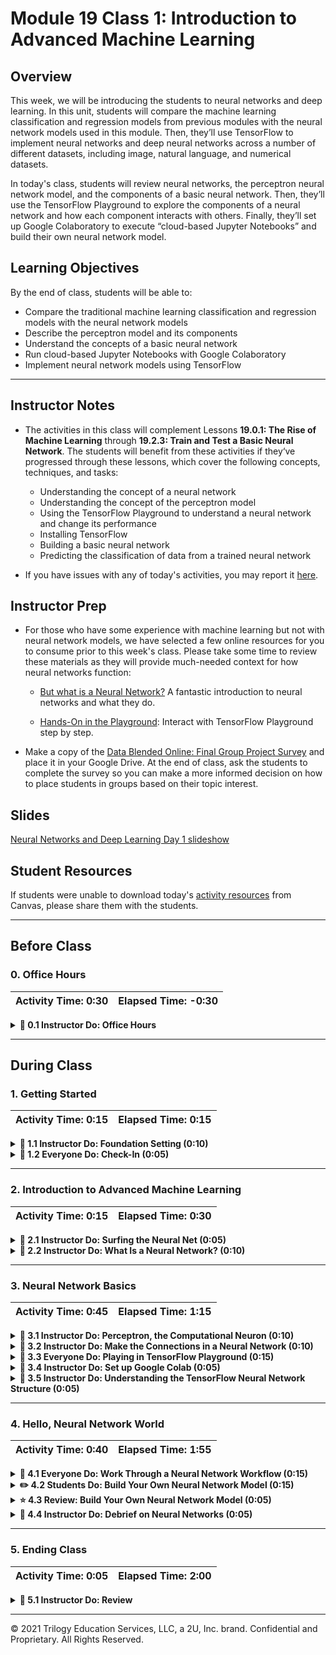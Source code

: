 # Module 19 Class 1: Introduction to Advanced Machine Learning

## Overview

This week, we will be introducing the students to neural networks and deep learning. In this unit, students will compare the machine learning classification and regression models from previous modules with the neural network models used in this module. Then, they’ll use TensorFlow to implement neural networks and deep neural networks across a number of different datasets, including image, natural language, and numerical datasets. 

In today's class, students will review neural networks, the perceptron neural network model, and the components of a basic neural network. Then, they’ll use the TensorFlow Playground to explore the components of a neural network and how each component interacts with others. Finally, they’ll set up Google Colaboratory to execute “cloud-based Jupyter Notebooks” and build their own neural network model. 

## Learning Objectives

By the end of class, students will be able to:

* Compare the traditional machine learning classification and regression models with the neural network models
* Describe the perceptron model and its components
* Understand the concepts of a basic neural network 
* Run cloud-based Jupyter Notebooks with Google Colaboratory
* Implement neural network models using TensorFlow

- - -

## Instructor Notes

* The activities in this class will complement Lessons **19.0.1: The Rise of Machine Learning** through **19.2.3: Train and Test a Basic Neural Network**.  The students will benefit from these activities if they‘ve progressed through these lessons, which cover the following concepts, techniques, and tasks:  

  * Understanding the concept of a neural network
  * Understanding the concept of the perceptron model
  * Using the TensorFlow Playground to understand a neural network and change its performance
  * Installing TensorFlow 
  * Building a basic neural network 
  * Predicting the classification of data from a trained neural network


* If you have issues with any of today's activities, you may report it [here](http://tiny.cc/BootCampFeedback).

## Instructor Prep

* For those who have some experience with machine learning but not with neural network models, we have selected a few online resources for you to consume prior to this week's class. Please take some time to review these materials as they will provide much-needed context for how neural networks function:

  * [But what is a Neural Network?](https://www.youtube.com/watch?v=aircAruvnKk) A fantastic introduction to neural networks and what they do.

  * [Hands-On in the Playground](https://www.youtube.com/watch?v=ru9dXF04iSE):  Interact with TensorFlow Playground step by step.
  
* Make a copy of the [Data Blended Online: Final Group Project Survey](https://docs.google.com/forms/d/1sjy17GNFkOeSvjHH_s17WVYvmv7_Y1v3BCvxLFXJkmE/edit?usp=sharing) and place it in your Google Drive. At the end of class, ask the students to complete the survey so you can make a more informed decision on how to place students in groups based on their topic interest.


## Slides

[Neural Networks and Deep Learning Day 1 slideshow](https://docs.google.com/presentation/d/1XLd5K9N-7c8_2IsxmZNKO-Cfe7jKwfO-d-76I1AliO8/edit?usp=sharing)


## Student Resources

If students were unable to download today's [activity resources](https://2u-data-curriculum-team.s3.amazonaws.com/data-viz-online-lesson-plans/19-Lessons/19-1-Student_Resources.zip) from Canvas, please share them with the students.

- - - 

## Before Class

### 0. Office Hours

| Activity Time: 0:30       |  Elapsed Time:     -0:30  |
|---------------------------|---------------------------|

<details>
  <summary><strong> 📣 0.1 Instructor Do: Office Hours</strong></summary>

* Before you begin class, hold office hours. Office hours should be driven by students. Encourage students to take full advantage of office hours by reminding them that this is their time to ask questions and get assistance from instructional staff as they learn new concepts.

* Expect that students may ask for the following: 

  * Further review on a particular subject
  * Debugging assistance
  * Help with computer issues
  * Guidance with a particular tool

</details>

- - - 

## During Class 

### 1. Getting Started

| Activity Time:       0:15 |  Elapsed Time:      0:15  |
|---------------------------|---------------------------|

<details>
  <summary><strong>📣 1.1 Instructor Do: Foundation Setting (0:10)</strong></summary>

* Welcome students to class. 

* Direct students to post individual questions in the Zoom chat to be addressed by you or your TAs at the end of class.

* Let the students know that they'll be starting their final project next week and you’ll be sending out a link to the **Data Blended Online: Final Group Project Survey** to get each student’s feedback.

* Open the slideshow and use slides 1 - 12 to walk through the foundation setting with your class. 

* **Big Picture:** This is an opportunity to zoom out and see the big picture of where they are in the program. Take a moment to mention some real-world examples that show the value of what they’re learning this week.

* **Program Pointers:** Talk through some of the key logistical things that will help students stay on track. This is an opportunity to speak to what students may need when they're at this particular point of the program. 

* **This Week - Neural Networks and Deep Learning:** Talk through the key skills students will be learning this week. The primary focus of the Day 1 activities is to reinforce the concepts and components of a basic neural network. On Day 2, the activities will dive into building a neural network and optimizing its performance.

* **This Week's Challenge:** For this week's Challenge, let the students know that they'll be creating a binary classifier that is capable of predicting whether applicants will be successful if funded by Alphabet Soup. For this Challenge, they’ll need to import, analyze, clean, and preprocess a charity dataset, and then select, design, and train a binary classification model. Finally, they will optimize the model by modifying the input data and training to achieve a desired model performance.

* **Career Connection:** Let students know how they will use the skills covered this week throughout their careers. It's important for them to know the "why." Give examples of when they may be used in work or when you have used those skills in your workplace. 

* **How to Succeed This Week:** Remind your students that they may have moments of frustration this week as they learn something complex. These moments are great for deepening their knowledge. Use the slide material to outline some of the topics that they may find tricky in this module. Consider sharing something about your personal learning journey. It helps students to recognize that everyone starts somewhere and that they are not alone.

* **Today's Objectives:** Now, outline the concepts that will be covered in today's lesson. Remind students that they can find the relevant activity files in the “Getting Ready for Class” page in their course content. 

</details>

<details>
  <summary><strong>🎉  1.2 Everyone Do: Check-In (0:05)</strong></summary>

* Ask the class the following questions and call on students for answers:

    * **Q:** How are you feeling about your progress so far?

    * **A:** We are continuing to build on your machine learning skill set by learning the concepts of neural networks, building a neural network, and optimizing its performance. It’s okay to feel overwhelmed as long as you don’t give up.

    * **Q:** How comfortable do you feel with this topic? 

    * **A:** Let's do "fist to five" together. If you are not feeling confident, hold up a fist (0). If you feel very confident, hold up an open hand (5).

</details>



- - -

### 2. Introduction to Advanced Machine Learning

| Activity Time:       0:15 |  Elapsed Time:      0:30  |
|---------------------------|---------------------------|

<details>
  <summary><strong>📣 2.1 Instructor Do: Surfing the Neural Net (0:05)</strong></summary>

* You can use slides 13 - 17 to assist you in this activity. 

* Welcome students to class; then, let them know that in our final week of machine learning, we will be focusing on one of the most in-demand skills for any data scientist&mdash;**neural networks**.

* Explain to students that neural networks are a powerful machine learning technique modeled after neurons in the brain.

  * They are used by industry leaders such as Google, Facebook, Twitter, and Amazon to analyze complex datasets.

* Show the students the image of the MNIST dataset:

   ![MNIST example](Images/mnist_dataset.png)

* Point out that neural network models can analyze numerical data, natural voice, text, and even images. One classic neural network example uses a handwriting classification model based on the MNIST database.

  * The MNIST (Modified National Institute of Standards and Technology) dataset contains black-and-white images of handwritten numbers.

  * A neural network can train on each pixel of each image as a scaled value from zero (completely white) to one (completely black). With enough data points, a trained neural network model can classify handwritten numbers with a high degree of accuracy.

* Show the students the example diagram of a neural network:

   ![Neural Network Diagram](Images/nn_diagram.png)

* Mention to students that those who have experience building neural network models tend to get hired faster and at higher salaries than other data scientists.

* Show the students the following diagram plotting the different types of machine learning models.

  ![machine_learning_diagram](Images/machine_learning_diagram.png)

* Remind the students that throughout the past two weeks, we have learned and implemented a number of supervised and unsupervised models.

  * These models range in accuracy and interpretability, and each has their specific use cases.

* Let the students know that this week, we will focus on neural networks and their more complex variant, deep learning models.

  * Just like our previous machine learning models, neural networks have many use cases and can be applied to a wide variety of datasets.

  * By the end of this week, we will be able to implement and optimize neural network models, and we'll compare the performance of neural networks to other supervised and unsupervised machine learning models.

</details>

<details>
  <summary><strong>📣 2.2 Instructor Do: What Is a Neural Network? (0:10)</strong></summary>

* You can use slides 18 - 23 to assist you for this activity. 

* Ask the students if anyone has heard of a **neural network** model.

  * If anyone raised their hand, ask if they could describe what a neural network is.

* Answer by letting the students know that a **neural network** is an advanced form of machine learning that contains multiple layers of **nodes**, which perform individual computations.

  * Inform the students that neural networks were modeled after the human brain; therefore, the nodes in a layer are often referred to as **neurons**.

* Show the students the following example neural network diagram:

   ![example neural network diagram](Images/neural_network_example_dog_cat.png)

* Explain that the layers of **neurons** are connected and weighed against one another until the neurons reach the final outer layer. The outer final layer returns a numerical&mdash;encoded&mdash;categorical result.

* Inform the students that neural networks are particularly useful in data science because they serve multiple purposes:

  * One of the most popular uses for a neural network is as a classification algorithm to determine how to categorize an input.

  * Another popular use for a neural network is as a regression model to predict dependent outputs from independent input variables.

* Point out that neural networks are a great alternative to many of the machine learning models we have learned throughout the course&mdash;logistic regression, random forest, and multiple linear regression.

* Ask the class the following questions and call on students for the answers:

    * **Q:** Where have we used this before?

    * **A:** An overview of a neural network was provided in Lesson 19.1.1.

    * **Q:** How does this activity equip us for the Challenge?

    * **A:** We will need to understand what a neural network is used for to help us complete the Challenge.

    * **Q:** What can we do if we don't completely understand this?

    * **A:** We can refer to the lesson plan and reach out to the instructional team for help.

 * Take a moment to address any questions before moving on to the next activity.


</details>




- - -

### 3. Neural Network Basics

| Activity Time:       0:45 |  Elapsed Time:      1:15  |
|---------------------------|---------------------------|

<details>
  <summary><strong>📣 3.1 Instructor Do: Perceptron, the Computational Neuron (0:10)</strong></summary>

* You can use slides 24 - 42 to assist you in this activity. 

* Reassure students that neural networks may sound intimidating, but in reality they are simply layer after layer of smaller models such as our logistic regression model.

* Inform the students that the original design for computational neurons (and subsequently the neural network) dates as far back as the 1950s.

* You can use **slides 29 - 33** to assist you with this section. 

* Let the students know that at that time, Frank Rosenblatt created the **perceptron model**. The perceptron model is a single neural network unit that mimics the biological neuron by receiving input data, weighing the information, and producing a clear output.

* Show the students the image of the perceptron model:

  ![perceptron model](Images/perceptron_model.png)

* Inform the students that the perceptron model has four major components:

    ![perceptron model input](Images/perceptron_model_input.png)

  * The **input values**, which are typically labelled as *𝜒* (chi) and pronounced "kaai" as in *ki*te. Depending on how many features or variables exist in the dataset, the number of input values will change.

    ![perceptron model weight](Images/perceptron_model_weights.png)

  * The **weight coefficients**, which are applied to each input value to help the machine learning model identify features of interest. The weight coefficients are typically labelled as *w* or omega.

    ![perceptron model bias term](Images/perceptron_bias_term.png)

  * The **bias constant**, which is an additional input typically labelled as *⍵* (omega). The bias term helps to shift the output of the model, which may be necessary for properly training the model.

    ![perceptron model net summary](Images/perceptron_net_summary.png)

  * The **net summary function**, which aggregates all weighted inputs to provide an output value. In this example, the net summary function is a summation.

* You can use **slides 34 - 42** to assist you with the rest of this activity. 

* Emphasize that the perceptron model&mdash;also known as a **linear binary classifier**&mdash;is most commonly used to separate data into two groups.

  * In other words, the perceptron algorithm works to separate and classify the data into two groups using a linear equation. If they can be separated that way, they are considered **linearly separable**.

* Show the students the following image, which compares two datasets. One dataset is linearly separable; the other is not.

  ![linearly versus not-linearly separable](Images/linearly_versus_notlinearly.png)

* Point out to the students that the perceptron model is a form of **supervised machine learning** because we provide the model with input features and parameters.

* Explain to the students that the easiest way to understand how the perceptron model works is by walking through the algorithm step by step.

* Show the students the following image for our perceptron example:

  ![perceptron dataset](Images/perceptron_dataset_1.png)

* Illustrate that in our example, we want to generate a perceptron classification model that can distinguish between purple squares and blue circles.

* Mention to the students that because our model will try to classify values in a two-dimensional space, our perceptron model will use three inputs:

  * *𝜒1* - the _x_ value

  * *𝜒2* - the _y_ value

  * *⍵0* - the bias constant

* Show that the end result of our two-dimensional perceptron model is the net sum function: **⍵0 + 𝜒1⍵1 + 𝜒2⍵2**.

* Explain that as with any untrained machine learning model, the weights and coefficients are arbitrary and oftentimes random.

* Show the students the following image of an untrained perceptron model on our dataset:

  ![perceptron model untrained](Images/perceptron_dataset_2.png)

* Emphasize that the untrained model did a decent job classifying the two groups, but it is not perfect: one of the blue circles was misclassified.

* Show the students the next image:

  ![perceptron model incorrect](Images/perceptron_dataset_3.png)

* Inform the students that the perceptron model will evaluate each data point and determine if the input weights should change. If a data point is classified correctly, the weights will not change. If a data point is misclassified, the weights will move the model closer to the missed data point.

* Show the students the next image:

  ![perceptron model correct](Images/perceptron_dataset_4.png)

* Let the students know that as with other machine learning algorithms and models, perceptron model training continues until one of three conditions is met:

  * The perceptron model exceeds a predetermined performance threshold set by the designer before training. In machine learning, this is quantified by minimizing the loss metric.

    * For example, if we are working with noisy data that cannot be preprocessed or excluded, our model may not be able to exceed a certain level of performance without overfitting. Therefore, we would want to set a training cutoff at the point of model convergence.

  * The perceptron model training performs a set number of iterations determined by the designer before training.

    * For example, if we know roughly how many iterations it takes for a model to achieve desired performance, we can just "set it and forget it" to train over a specific interval.

  * The perceptron model is stopped or encounters an error during training.

    * This will typically be a hardware or power issue as long as our input data goes through cleaning and preprocessing before use. If we set up our model to save itself after a specific number of training iterations, we can resume training immediately.

* Point out that a simple perceptron model is very similar to our basic statistical models. However, the power of the perceptron model comes from its ability to handle multidimensional data, as well as to interact with other perceptron models.

  * As more multidimensional perceptrons are meshed together and layered, a new, more powerful classification and regression algorithm emerges: the neural network.

* Ask the class the following questions and call on students for the answers:

    * **Q:** Where have we used this before?

    * **A:** The perceptron model was covered in Lesson 19.1.2.

    * **Q:** How does this activity equip us for the Challenge?

    * **A:** Understanding the structure, concepts and design of a perceptron model will help us master building neural networks and complete the Challenge.

    * **Q:** What can we do if we don't completely understand this?

    * **A:** We can refer to the lesson plan and reach out to the instructional team for help.

 * Take a moment to address any questions before moving on to the next activity.

</details>

<details>
  <summary><strong>📣 3.2 Instructor Do: Make the Connections in a Neural Network (0:10)</strong></summary>

* You can use slides 43 - 54 to assist you for this activity.

* Explain that the perceptron model can be thought of as a single "neuron." Now that we understand the structure of a single neuron, it is time to understand the structure of a neural network.

* Show the students the following diagram of a neural network:

   ![neural network diagram](Images/neural_network_diagram.png)

* Illustrate to the students that a basic neural network is composed of three layers:

  * An **input layer** of input values (transformed by weight coefficients)

  * A single **hidden layer** of neurons (single neuron or multiple neurons)

  * An **output layer** reports the classification or regression value

* Let the students know that neural networks link together neurons&mdash;just like the three layers above&mdash;to produce a clear, quantitative output.

* Ask the students the following rhetorical question:

  * "If each neuron has its own output, how does the neural network combine each neuron's output into the model's classification or regression output?"

* Inform the students that neural networks use an **activation function** to transform the output of each neuron to a quantitative value. The transformed output is used as an input value for other layers in the neural network model.

* You can use **slides 51 - 54** to assist you with this section. 

* Mention that there are a variety of activation functions that can be used for many specific purposes. However, most neural networks will use one of the following activation functions:

  * The **linear function** transforms the output into the coefficients of a linear model (the equation of a line).

  * The **sigmoid function** is identified by a characteristic S curve. It transforms the output to a range between 0 and 1.

    ![sigmoid example](Images/sigmoid_example.png)

  * The **tanh function** is also identified by a characteristic S curve; however, it transforms the output to a range between -1 and 1.

    ![tanh example](Images/tanh_example.png)

  * The **rectified linear unit (ReLU) function** returns a value from 0 to infinity, so any negative input through the activation function is 0. It is the most used activation function in neural networks due to its computational simplicity and effectiveness, but it might not be appropriate for simpler models.

    ![relu example](Images/relu_example.png)

  * The **leaky ReLU** function is a "leaky" alternative to the ReLU function, whereby the negative input values will return very small, nonzero, negative values.

    ![leaky relu example](Images/leaky_relu_example.png)

* At this point, we have looked at all of the components of a neural network model. Now, it is time to explore how the components of a neural network model interact.


* Ask the class the following questions and call on students for the answers:

    * **Q:** Where have we used this before?

    * **A:** The basic components of a neural network model &mdash; the hidden layers and activation functions &mdash; were covered in Lesson 19.1.3.

    * **Q:** How does this activity equip us for the Challenge?

    * **A:** Understanding the basic components of a neural network model will help us master building neural networks and complete the Challenge.

    * **Q:** What can we do if we don't completely understand this?

    * **A:** We can refer to the lesson plan and reach out to the instructional team for help.

 * Take a moment to address any questions before moving on to the student activity.

</details>

<details>
  <summary><strong>🎉 3.3 Everyone Do: Playing in TensorFlow Playground (0:15)</strong></summary>

* You can use slides 55 - 60 to assist you in this activity.

* In this next activity, we will explore all the components of a neural network and how each component interacts with others using a teaching application known as the **TensorFlow Playground**.

* Before you start, mention that **TensorFlow** is a neural network and machine learning library for Python that has become an industry standard for developing robust neural network models.

* TensorFlow developed its playground application as a teaching tool to "demystify the black box" of neural networks.

  * TensorFlow provides a working simulation of a neural network as it trains on a variety of different datasets and conditions.

* Inform the students that as a bonus, we can also use TensorFlow Playground to test different configurations of our neural network models &mdash; essentially an abstract form of our **model -> fit -> predict** workflow.

* Remind students that regardless of what machine learning model or technology we use, we follow the same general modelling workflow across all of data science:

  * Decide on a model, and create a model instance.

  * Split into training and testing sets, and preprocess the data.

  * Train/fit the training data to the model.

  * Evaluate the model for predictions and transformations.

* As we progress through the week and experiment with different hyperparameters and configurations, encourage students to try them out ahead of time within TensorFlow Playground.

* Slack out the link to the [TensorFlow Playground](https://playground.tensorflow.org/#activation=sigmoid&batchSize=10&dataset=gauss&regDataset=reg-plane&learningRate=0.03&regularizationRate=0&noise=0&networkShape=1&seed=0.10587&showTestData=false&discretize=true&percTrainData=50&x=true&y=true&xTimesY=false&xSquared=false&ySquared=false&cosX=false&sinX=false&cosY=false&sinY=false&collectStats=false&problem=classification&initZero=false&hideText=false&discretize_hide=true&regularization_hide=true&learningRate_hide=true&regularizationRate_hide=true&percTrainData_hide=true&showTestData_hide=true&noise_hide=true&batchSize_hide=true) to the students.

  ![TF Playground Basic Page](Images/tf_playground_1.png)

* Go over the following components of the playground:

  * The **input data** is located on the left-hand side of the page

    ![TF Playground Input](Images/tf_playground_2.png)

  * The **input features and layer structure** are located in the "Features" section of the page. For this example, we will use *x1* and *x2* for our *x* and *y* values. We can add and subtract neurons using the plus and minus buttons above the neurons. As more neurons are added, each is responsible for keeping track of different weights.

    ![TF Playground Features](Images/tf_playground_3.png)

  * The output of the neural network is visualized in the "output" section of the page. In the output of TensorFlow Playground, we are most concerned about the "Test Loss" function: the better the model performs, the lower the test-loss value.

    ![TF Playground Output](Images/tf_playground_4.png)

  * The **simulation parameters** are found at the top of the page. There are many parameters to tweak and test, such as "learning rate," "activation," and "regularization". However, for our purposes, we will only concentrate on the "activation" and "problem type" parameters.

    ![TF Playground Parameters](Images/tf_playground_5.png)

  * The **simulation controls** are found to the left of the simulation parameters, along with the **epoch counter**. Each epoch is a single training iteration in TensorFlow machine learning training. By pressing the play button, we allow the model to simulate epochs until we press stop.

    ![TF Playground Controls](Images/tf_playground_6.png)

* Once you have finished covering the different features of the TensorFlow Playground, let the students know that they are ready to start simulating their neural network models.

* For the first simulation, we will try to classify two groups using the x1 and x2 features and one neuron.

  * Does this example sound familiar? If it does, that's because it's our previous perceptron model!

* Alongside the students, run the model using the sigmoid function for roughly 100 epochs. Reassure students that they do not need to stop the training at *exactly* 100 epochs.

* Point out that the model's test loss was less than 0.01, which means the model is capable of correctly classifying both groups with high precision.

* Ask the students to rerun their models but use a different activation function.

  * "Did your model training behave differently?" "Why or why not?"

* For the next simulation, we will change our activation function from sigmoid to tanh and train the model through 100 epochs.

* Alongside the students, run the `tanh` simulation through 100 epochs.

* Let the students know that the `tanh` function performs even better than `sigmoid` in approximately the same number of iterations because `tanh` transforms the values between -1 and 1, which makes the changes more dramatic.

* For the final simulation, we will add more neurons to the classification simulation. In this case, we will add two more neurons for a total of three neurons in the hidden layer.

* Ask the students to think about what will happen to our model training as we add more neurons to our model. Will training get faster? Will our model be more accurate?

* Alongside the students, run the multineuron model until the test-loss metric reaches 0.001. Ask the students "approximately how many epochs will it take?"

* Point out to the students that by adding two more neurons while using the `tanh` function, the characteristics of the dataset are much easier to identify. In this case, we were able to achieve the same model performance of our single-neuron model in roughly 33 epochs.

* **Time permitting:** Allow the students an additional 5-10 minutes of "free play" to explore the functionality of the TensorFlow Playground. Encourage them to see what happens when they tweak different parameters.

* Ask the class the following questions and call on students for the answers:

    * **Q:** Where have we used this before?

    * **A:** The TensorFlow Playground was covered in Lesson 19.1.3.


* Be sure to answer any students' questions before moving on.

</details>

<details>
  <summary><strong>📣 3.4 Instructor Do: Set up Google Colab (0:05)</strong></summary>

* You can use slides 61 - 64 to assist you in this activity.

* Now that the students understand enough basic neural network concepts, you will walk through how to program a neural network.

* Mention that TensorFlow can be picky about what version of Python it works with, as well as what modules need to be installed, so we will use Google Colab to run our notebooks in the cloud.

* Navigate to [Google Colaboratory](https://colab.research.google.com/notebooks/welcome.ipynb), then point out the following:

  * We will use **cloud-based notebooks** to run TensorFlow.

  * Google Colaboratory, or Colab, notebooks are Google-hosted notebooks.

  * These cloud-based notebooks allow for easy installation of Spark and the use of cloud-computing power.

* Students will need a Google account to use them. If they do not have one already, encourage them to sign up for one.

* Once a Google account is set up, navigate to [Google drive](https://www.google.com/drive/) and select *Go to Google Drive*.

  ![go to google drive](ColabImages/google_go_to_google_drive.png)

* After you have navigated to Google Drive, click the “New” button and select “Folder” to create a new folder. Refer to the following screenshots. Name the folder “DataClassNotebooks.”

  ![new google folder](ColabImages/google_new.png)

* Navigate to the new folder. Once in the notebook, we’ll need to connect (download) our Google Colab application by following these steps:

  1. Click “New.”
  2. Scroll down to “More” and expand the dropdown menu.
  3. At the bottom of the menu, click “Connect more apps.”

  ![connect apps](ColabImages/google_add_colab.png)

  4. Type “colab” in the top-right search field and press Enter to search for the Colaboratory application.

  ![search colab](ColabImages/google_connect-colab.png)

  5. Click the “Connect” button to download the Colaboratory application.

* Create a Colab Notebook by clicking “New” followed by “More,” and then select “Colaboratory.”

  ![launch colab notebook](ColabImages/google_create-notebook.png)

* A new tab will launch with a new notebook. The functionality is very similar to using Jupyter Notebook, except now everything is hosted online.

* Notebooks can be uploaded directly to Colab. Follow the steps to upload the [WorkThroughNN.ipynb](Activities/02-Evr_WorkThroughNN/Solved/WorkThroughNN.ipynb) file.

  1. From the Colab notebook you just opened, click **File** then **Upload Notebook**.

  ![upload notebook](ColabImages/google_upload_notebook.png)

  2. Drag the [WorkThroughNN.ipynb](Activities/02-Evr_WorkThroughNN/Solved/WorkThroughNN.ipynb) file into the box to upload.

* **Note:** When you upload notebooks, the location in Google Drive will default to a folder called **Colab Notebooks**. But, you can move them to another folder if you wish.

</details>

<details>
  <summary><strong>📣 3.5 Instructor Do: Understanding the TensorFlow Neural Network Structure (0:05)</strong></summary>

* You can use slides 65 - 70 to assist you as you walk through this activity.

* In Colab, run the first cell of `WorkThroughNN.ipynb` and emphasize that there are a number of smaller modules within the TensorFlow 2.0 library that make it even easier to build machine learning models.

* For our purposes, we'll use the Keras module to help build our neural networks, going over the following:

  * Keras contains multiple classes and objects that can be combined to design a variety of neural network types.

  * These classes are order dependent, which means that depending on what Keras objects are used (and in what order), the behavior of the neural network model will change accordingly.

  * For a basic neural network, we will use two Keras classes:
  
    * The **Sequential class** is a linear stack of neural network layers where data flows from one layer to the next. This class is what we simulated in the TensorFlow Playground.

    * The generalized **Dense class** allows us to add layers within the neural network.

* For the Sequential model, we will add multiple Dense layers that will act as our input, hidden, and output layers.

* For each Dense layer, we'll define the number of neurons and activation functions.

* Finally, once we have completed the Sequential model design, we will apply the same scikit-learn **model -> fit -> predict/transform** workflow we have used previously.

* Ask the class the following questions and call on students for the answers:

    * **Q:** Where have we used this before?

    * **A:** The Keras module and the two Keras classes, Sequential and Dense, were covered in Lesson 19.2.1.


* Be sure to answer any students' questions before moving on to the next section and student activity.

</details>



- - -


### 4. Hello, Neural Network World

| Activity Time:       0:40 |  Elapsed Time:      1:55  |
|---------------------------|---------------------------|

<details>
  <summary><strong>🎉 4.1 Everyone Do: Work Through a Neural Network Workflow (0:15)</strong></summary>

* You can use slides 71 and 72 to assist you with starting this activity.

* In this activity, students will build their first neural network model in TensorFlow using parameters and steps that have not been covered in the module. 

* Reassure students that we will review each step in detail so that they will feel comfortable implementing and tweaking the neural network models on their own.

* Make sure the students can download and open the [WorkThroughNN.ipynb](Activities/02-Evr_WorkThroughNN/Unsolved/WorkThroughNN.ipynb) file from the AWS link.

* Make sure the students have connected to Google Colab, and then have them upload the `WorkThroughNN.ipynb` file.

* **Note:** Have the students code alongside you as you walk through the activity.

* As you walk through the activity, go over the following for each step:

* The first step to implementing a basic neural network is to import our dependencies in Python. Open a notebook and run the following block of code.

  ```python
  # Import our dependencies
  import pandas as pd
  import matplotlib as plt
  from sklearn.datasets import make_blobs
  import sklearn as skl
  import tensorflow as tf
  ```

* The next step is to create our dummy data using scikit-learn's *make_blobs* method. *make_blobs* is used to create values for a sample dataset. For our purposes, we'll use *make_blobs* to create 1000 samples with two features that are linearly separable.

* Point out that our two-feature dataset is also known as our _x_- and _y_-values.

* Run the following code block that generates and visualizes our dummy data:

  ```python
  # Generate dummy dataset
  X, y = make_blobs(n_samples=1000, centers=2, n_features=2, random_state=78)

  # Creating a DataFrame with the dummy data
  df = pd.DataFrame(X, columns=["Feature 1", "Feature 2"])
  df["Target"] = y

  # Plotting the dummy data
  df.plot.scatter(x="Feature 1", y="Feature 2", c="Target", colormap="winter")
  ```

   ![make_blobs example](Images/make_blobs_example.png)

* **Q:** Ask the students what the next step in the process will be. 

* **A:** We need to separate our dataset into training and test datasets. This is done using scikit-learn's *train_test_split* method.

* First, run the following code block that splits our dummy data into training and test datasets:

  ```python
  # Use sklearn to split dataset
  from sklearn.model_selection import train_test_split
  X_train, X_test, y_train, y_test = train_test_split(X, y, random_state=78)
  ```
* Next, let the students know that we need to prepare the dataset for our neural network model. Emphasize that &mdash;as with any machine learning algorithm&mdash;it is crucial to normalize or standardize our numerical variables to ensure that our neural network does not focus on outliers and can apply proper weights to each input.

* Let the students know that in most cases, as the input variables are normalized to the same scale, the neural network model will become more stable, and it will get better at "generalizing," or making predictions on new data.

* **Q:** Ask the students what the next steps are in the preprocessing steps of a machine learning pipeline. 

* **A:** We create the pipeline with `StandardScaler()` and then fit or train the pipeline using the `fit()` method; then, we scale the data with the `transform()` method.  

* Run the following code block that normalizes our dummy data:

  ```python
  # Create scaler instance
  X_scaler = skl.preprocessing.StandardScaler()

  # Fit the scaler
  X_scaler.fit(X_train)

  # Scale the data
  X_train_scaled = X_scaler.transform(X_train)
  X_test_scaled = X_scaler.transform(X_test)
  ```

* Now that our dataset is preprocessed, we are ready to build the neural network in Python. To create the neural network in our notebook, run the following code block to create the Sequential model:

  ```python
  # Create the Keras Sequential model
  nn_model = tf.keras.models.Sequential()
  ```

* Demonstrate that the `nn_model` object will store the entire architecture of our neural network model. Next, we must add our layers to the Sequential model.

   ![neural network input and hidden](Images/neural_network_in_hidden.png)

* Point out that the Keras module simplifies the process of building our layers by combining the input layer with the first hidden layer. Therefore, all we need to concentrate on are three parameters:

  1. The **units** parameter indicates how many neurons we want in the hidden layer. For the first neural network, we will use one.

  2. The **activation** parameter indicates which activation function to use. We’ll use the ReLU activation function to allow our hidden layer to identify and train on nonlinear relationships in the dataset.

  3. The **input_dim** parameter indicates how many inputs will be in the model. In this case, we will have two.

* Run the following code block that creates the first Dense layer:

  ```python
  # Add our first Dense layer, including the input layer
  nn_model.add(tf.keras.layers.Dense(units=5, activation="relu", input_dim=2))
  ```

* The next step is to add the output layer. Because we are trying to build a neural network classification model, we want the activation function of the output layer to be the **sigmoid** activation function to produce a probability output.

* Run the following code block, which produces the output Dense layer:

  ```python
  # Add the output layer that uses a probability activation function
  nn_model.add(tf.keras.layers.Dense(units=1, activation="sigmoid"))
  ```

* Now that we have added our layers to the Sequential model, we can double-check our model structure by executing the following code using the summary method:

  ```python
  # Check the structure of the Sequential model
  nn_model.summary()
  ```

   ![Basic Neural Network Summary](Images/basic_nn_summary.png)

* Next, we’ll need to compile and train the model. Depending on the function of the neural network, we will need to compile and train the neural network model with a specific **loss metric**, **optimization function**, and **evaluation metric**.

* Reassure students that TensorFlow and Keras have many parameters to tweak the performance, but most basic classification and regression models use the same parameters.

* Run the following code block, which compiles and trains the basic neural network model. For our purposes, understanding `binary_crossentropy` loss and the `adam` optimizer are outside the scope of this class. As a rule of thumb, whenever we make a classification neural network, we will always use a `binary_crossentropy` loss. For all of our models, we will always use the `adam` optimizer. The `metrics` parameter is used to print a performance metric at the end of each epoch so that we can judge how well the model is doing during training.

  ```python
  # Compile the Sequential model together and customize metrics
  nn_model.compile(loss="binary_crossentropy", optimizer="adam", metrics=["accuracy"])

  # Fit the model to the training data
  fit_model = nn_model.fit(X_train_scaled, y_train, epochs=100)
  ```

* Emphasize that we now have a trained neural network model, and the next step is to test the performance of our neural network to ensure that our model does not need retraining.

* Run the following code block that visualizes the model's training loss over 100 epochs:

  ```python
  # Create a DataFrame containing training history
  history_df = pd.DataFrame(fit_model.history)

  # Increase the index by 1 to match the number of epochs
  history_df.index += 1

  # Plot the loss
  history_df.plot(y="loss")
  ```

   ![basic nn loss](Images/basic_nn_loss.png)

* Run the following code block that visualizes the model's predictive accuracy over the same timeframe:

  ```python
  # Plot the accuracy
  history_df.plot(y="accuracy")
  ```

   ![basic nn accuracy](Images/basic_nn_accuracy.png)

* The final step of our neural network workflow is to evaluate the performance of the trained model against the test dataset. When it comes to a classification model, we want our neural network to have a predictive accuracy as close as possible to 100%, or 1.0.

* Run the following code that evaluates the test loss and predictive accuracy of the model on our testing dataset:

  ```python
  # Evaluate the model using the test data
  model_loss, model_accuracy = nn_model.evaluate(X_test_scaled,y_test,verbose=2)
  print(f"Loss: {model_loss}, Accuracy: {model_accuracy}")
  ```

   ![basic nn performance](Images/basic_nn_performance.png)

* Indicate that by looking at the performance of our model, we can see that our trained basic neural network was able to classify every test data point correctly. Although perfect model performance is ideal, more complex datasets and models may not be able to achieve 100% accuracy.

* Emphasize that it is important to establish model performance thresholds before designing any machine learning model. Depending on the type of data and the use case, we may have to recreate and retrain a model using different parameters or training/test data &mdash; or even look to use a different model entirely.

* Ask the class the following questions and call on students for the answers:

    * **Q:** Where have we used this before?

    * **A:** Building a basic neural network was covered in Lesson 19.2.2, and training the model was covered in Lesson 19.2.3.

    * **Q:** How does this activity equip us for the Challenge?

    * **A:** We will need to know how to build and train a neural network to complete the Challenge.

    * **Q:** What can we do if we don't completely understand this?

    * **A:** We can refer to the lesson plan and reach out to the instructional team for help.

* Be sure to answer any student questions before moving on to the next student activity.

</details>

<details>
  <summary><strong>✏️ 4.2 Students Do: Build Your Own Neural Network Model (0:15)</strong></summary>

* You can use slides 73 and 74 to introduce this activity.

* In this activity, students will implement their own basic classification neural network model using the TensorFlow Keras module. In addition, they will create their own dummy data, split the data into training and test sets, and normalize the data using scikit-learn.

* Make sure the students can download and open the [instructions](Activities/03-Stu_BYONNM/README.md) and the [BYO_Neural_Network_starter.ipynb](Activities/03-Stu_BYONNM/Unsolved/BYO_Neural_Network_starter.ipynb) file from the AWS link.

* Go over the instructions with the students and answer any questions before breaking the students out in groups. 

* Divide students into groups of 3-5. They should work on the solution by themselves, but they can talk to others in their group to get tips.

* Let students know that they may be asked to share and walk through their work at the end of the activity.

</details>

<details>
  <summary><strong>⭐ 4.3 Review: Build Your Own Neural Network Model (0:05)</strong></summary>

* Once time is up, ask for volunteers to walk through their solution. Remind them that it is perfectly alright if they didn't finish the activity. 

* To encourage participation, you can open the [BYO_Neural_Network_starter.ipynb](Activities/03-Stu_BYONNM/Unsolved/BYO_Neural_Network_starter.ipynb) file in Jupyter Notebook or Google Colab and ask the students to help you complete each part.

* If there are no volunteers, open up the solved [03-Stu_BYONNM/BYO_Neural_Network.ipynb](Activities/03-Stu_BYONNM/Solved/BYO_Neural_Network.ipynb) within Jupyter Notebook or Google Colab and go through the code line by line with the class. 

* Inform the students that the `make_blobs()` method has a new parameter that we haven't used before, `cluster_std`. This parameter allows us to change the variability in our training dataset. In this case, we increased the variability so that the datasets would overlap.

* Point out that since the data overlaps, the dataset is not (perfectly) linearly separable.

  ![BYO nn make blobs scatter plot](Images/BYO_nn_make_blobs.png)

* Emphasize that no matter how many neurons we provide the model, the neural network will never be able to achieve 100% classification. This is due to some data points being indistinguishable by only *x* and *y* coordinates.

  ![BYO nn performance evaluation](Images/BYO_nn_performance.png)

* Send out the [03-Stu_BYONNM/BYO_Neural_Network.ipynb](Activities/03-Stu_BYONNM/Solved/BYO_Neural_Network.ipynb) file for students to refer to later.

* Answer any questions before ending class.

</details>

<details>
  <summary><strong>📣 4.4 Instructor Do: Debrief on Neural Networks (0:05)</strong></summary>

* You can use slides 76 - 81 to assist you with this activity.

* Inform the students that after today they should be capable of building a neural network model that can classify any two groups that are linearly separable.

* However, emphasize that today we have only scratched the surface of neural network model capabilities.

* Do a quick overview of the workflow of creating a neural network. 

  * Remind students that regardless of what machine learning model or technology we use, we follow the same general workflow:

    1. Decide on a model, and create a model instance.  

    2. Split into training and testing sets
  
    3. Preprocess the data.

    4. Train/fit the training data to the model.

    5. Evaluate the model for predictions and transformations.

  * When creating a neural network, we use two Keras classes, `Sequential` and `Dense`. 
    * `Sequential` is a linear stack of neural network layers where data flows from one layer to the next.
    * `Dense` allows us to add layers within the neural network.

* In the **dense class**, we add *at least* one input layer where we define the activation function, and we add an output layer that uses a probability activation function.

  * Then, we:
    * Create a summary to get the structure of the `Sequential` model.
    * Compile the `Sequential` model.
    * Fit the model to the training data with a defined number of epochs. 
    * Evaluate the model using the test data.

* Let the students know that in our next class, we will start to look at more complex nonlinear datasets and how to handle them by making more robust models. Additionally, we will learn how to preprocess real-world data for use in a neural network model.

* Once again, encourage students to use the TensorFlow Playground to help visualize any of the features of our neural network models, especially how model performance changes as the input data becomes more complicated.

* Be sure to answer any outstanding student questions before ending class.

</details>



- - - 

### 5. Ending Class 

| Activity Time:       0:05 |  Elapsed Time:      2:00  |
|---------------------------|---------------------------|

<details>
  <summary><strong>📣  5.1 Instructor Do: Review </strong></summary>

* Send out the **Data Blended Online: Final Group Project Survey** link from your Google Drive and ask the students to complete the survey.

* Before ending class, review the skills that were covered today and mention where in the module these skills are used: 
  * An overview of a neural network was provided in **Lesson 19.1.1**.
  * The perceptron model was covered in **Lesson 19.1.2**.
  * The basic components of a neural network model were covered in **Lesson 19.1.3**.
  * The TensorFlow Playground was covered in **Lesson 19.1.3**.
  * The Keras module and the two Keras classes, Sequential and Dense, were covered in **Lesson 19.2.1**.
  * Building a basic neural network was covered in **Lesson 19.2.2**, and training the model was covered in **Lesson 19.2.3**.

* Answer any questions the students may have.

</details>



---

© 2021 Trilogy Education Services, LLC, a 2U, Inc. brand.  Confidential and Proprietary.  All Rights Reserved.
